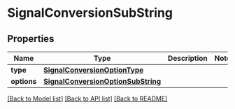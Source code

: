 # SignalConversionSubString

## Properties
Name | Type | Description | Notes
------------ | ------------- | ------------- | -------------
**type** | [**SignalConversionOptionType**](SignalConversionOptionType.md) |  | 
**options** | [**SignalConversionOptionSubString**](SignalConversionOptionSubString.md) |  | 

[[Back to Model list]](../README.md#documentation-for-models) [[Back to API list]](../README.md#documentation-for-api-endpoints) [[Back to README]](../README.md)


